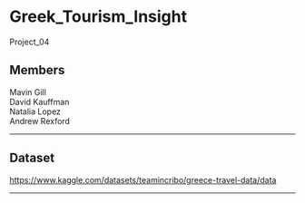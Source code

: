 # Greek_Tourism_Insight

Project_04

## Members

Mavin Gill				
David Kauffman				
Natalia Lopez				
Andrew Rexford				

--------------------

## Dataset
https://www.kaggle.com/datasets/teamincribo/greece-travel-data/data

---------------------

## 


